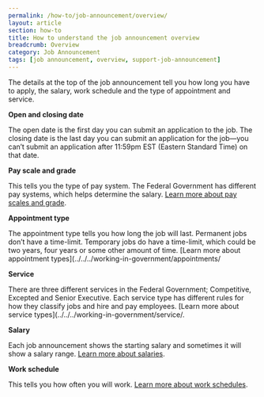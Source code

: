 ```yaml
---
permalink: /how-to/job-announcement/overview/
layout: article
section: how-to
title: How to understand the job announcement overview
breadcrumb: Overview
category: Job Announcement
tags: [job announcement, overview, support-job-announcement]
---
```

The details at the top of the job announcement tell you how long you have to apply, the salary, work schedule and the type of appointment and service.
 
**Open and closing date**

The open date is the first day you can submit an application to the job. The closing date is the last day you can submit an application for the job—you can’t submit an application after 11:59pm EST (Eastern Standard Time) on that date.
 
**Pay scale and grade**

This tells you the type of pay system. The Federal Government has different pay systems, which helps determine the salary. [Learn more about pay scales and grade](../../../working-in-government/pay-and-leave/).
  
**Appointment type**

The appointment type tells you how long the job will last. Permanent jobs don’t have a time-limit. Temporary jobs do have a time-limit, which could be two years, four years or some other amount of time. [Learn more about appointment types](../../../working-in-government/appointments/

**Service**

There are three different services in the Federal Government; Competitive, Excepted and Senior Executive. Each service type has different rules for how they classify jobs and hire and pay employees. [Learn more about service types](../../../working-in-government/service/.
 
**Salary**

Each job announcement shows the starting salary and sometimes it will show a salary range. [Learn more about salaries](../../../working-in-government/pay-and-leave/).
 
**Work schedule**

This tells you how often you will work. [Learn more about work schedules](../../../working-in-government/pay-and-leave/work-schedules/).


